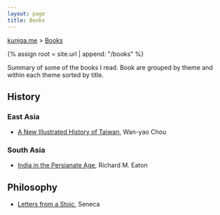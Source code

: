 ```yaml
---
layout: page
title: Books
---
```


<p>
  <a href="{{ site.url }}">kuniga.me</a> > <a href="{{ site.url }}/books">Books</a>
</p>

{% assign root = site.url | append: "/books" %}

Summary of some of the books I read. Book are grouped by theme and within each theme sorted by title.

## History

### East Asia

* [A New Illustrated History of Taiwan]({{site.url}}/books/a-new-illustrated-history-of-taiwan), Wan-yao Chou

### South Asia

* [India in the Persianate Age]({{site.url}}/books/india-in-the-persianate-age.html), Richard M. Eaton

## Philosophy

* [Letters from a Stoic]({{site.url}}/books/letters-from-a-stoic.html), Seneca

